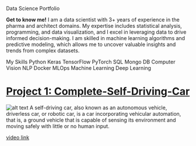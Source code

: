 Data Science Portfolio

**Get to know me!**
I am a data scientist with 3+ years of experience in the pharma and architect domains. My expertise includes statistical analysis, programming, and data visualization, and I excel in leveraging data to drive informed decision-making. I am skilled in machine learning algorithms and predictive modeling, which allows me to uncover valuable insights and trends from complex datasets.

My Skills
Python
Keras
TensorFlow
PyTorch
SQL
Mongo DB
Computer Vision
NLP
Docker
MLOps
Machine Learning
Deep Learning

# [Project 1: Complete-Self-Driving-Car](https://github.com/ravi0dubey/Complete-Self-Driving-Car-main.git)
![alt text](https://cdn.dribbble.com/users/1815/screenshots/2589016/car_dr.gif)
A self-driving car, also known as an autonomous vehicle, driverless car, or robotic car, is a car incorporating vehicular automation, that is, a ground vehicle that is capable of sensing its environment and moving safely with little or no human input. </br>

[video link](https://youtu.be/JwntV_vmUnY)
